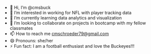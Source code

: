 - 👋 Hi, I’m @cmsbuck
- 👀 I’m interested in working for NFL with player tracking data
- 🌱 I’m currently learning data analytics and visualization
- 💞️ I’m looking to collaborate on projects in bootcamp with my fellow classmates
- 📫 How to reach me cmschroeder79@gmail.com
- 😄 Pronouns: she/her
- ⚡ Fun fact: I am a football enthusiast and love the Buckeyes!!!

<!---
cmsbuck/cmsbuck is a ✨ special ✨ repository because its `README.md` (this file) appears on your GitHub profile.
You can click the Preview link to take a look at your changes.
--->
